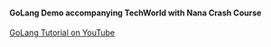 #### GoLang Demo accompanying TechWorld with Nana Crash Course
[GoLang Tutorial on YouTube](https://youtube.com)

